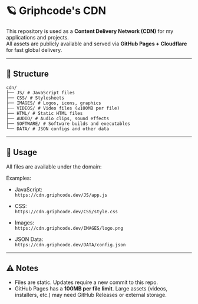# 🪐 Griphcode's CDN                                               

This repository is used as a **Content Delivery Network (CDN)** for my applications and projects.  
All assets are publicly available and served via **GitHub Pages + Cloudflare** for fast global delivery.

---

## 📂 Structure

```
cdn/
├── JS/ # JavaScript files
├── CSS/ # Stylesheets
├── IMAGES/ # Logos, icons, graphics
├── VIDEOS/ # Video files (≤100MB per file)
├── HTML/ # Static HTML files
├── AUDIO/ # Audio clips, sound effects
├── SOFTWARE/ # Software builds and executables
└── DATA/ # JSON configs and other data
```

---

## 🚀 Usage

All files are available under the domain:

Examples:

- JavaScript:  
  `https://cdn.griphcode.dev/JS/app.js`

- CSS:  
  `https://cdn.griphcode.dev/CSS/style.css`

- Images:  
  `https://cdn.griphcode.dev/IMAGES/logo.png`

- JSON Data:  
  `https://cdn.griphcode.dev/DATA/config.json`

---

## ⚠️ Notes

- Files are static. Updates require a new commit to this repo.  
- GitHub Pages has a **100MB per file limit**. Large assets (videos, installers, etc.) may need GitHub Releases or external storage.
